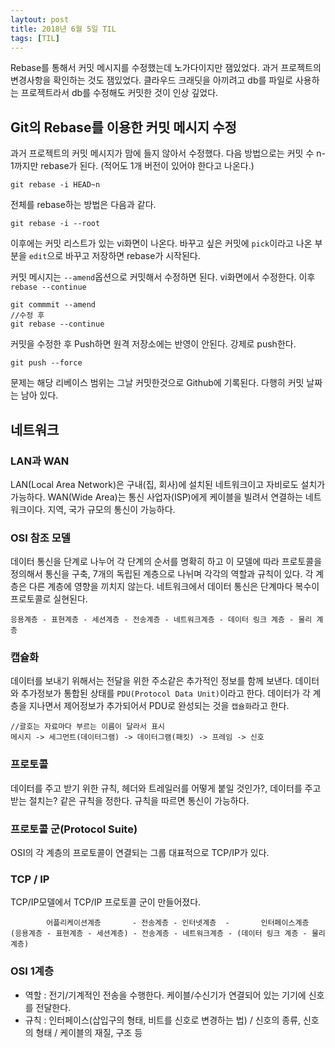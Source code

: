 ```yaml
---
laytout: post
title: 2018년 6월 5일 TIL
tags: [TIL]
---
```

Rebase를 통해서 커밋 메시지를 수정했는데 노가다이지만 잼있었다. 과거 프로젝트의 변경사항을 확인하는 것도 잼있었다. 클라우드 크래딧을 아끼려고 db를 파일로 사용하는 프로젝트라서 db를 수정해도 커밋한 것이 인상 깊었다.

## Git의 Rebase를 이용한 커밋 메시지 수정
과거 프로젝트의 커밋 메시지가 맘에 들지 않아서 수정했다.
다음 방법으로는 커밋 수 n-1까지만 rebase가 된다. (적어도 1개 버전이 있어야 한다고 나온다.)
```
git rebase -i HEAD~n
```

전체를 rebase하는 방법은 다음과 같다.
```
git rebase -i --root
```
이후에는 커밋 리스트가 있는 vi화면이 나온다. 
바꾸고 싶은 커밋에 `pick`이라고 나온 부분을 `edit`으로 바꾸고 저장하면 rebase가 시작된다.

커밋 메시지는 `--amend`옵션으로 커밋해서 수정하면 된다. vi화면에서 수정한다. 이후 `rebase --continue`
```
git commmit --amend
//수정 후
git rebase --continue
```

커밋을 수정한 후 Push하면 원격 저장소에는 반영이 안된다. 강제로 push한다.
```
git push --force
```
문제는 해당 리베이스 범위는 그날 커밋한것으로 Github에 기록된다. 다행히 커밋 날짜는 남아 있다.

## 네트워크
### LAN과 WAN
LAN(Local Area Network)은 구내(집, 회사)에 설치된 네트워크이고 자비로도 설치가 가능하다. WAN(Wide Area)는 통신 사업자(ISP)에게 케이블을 빌려서 연결하는 네트워크이다. 지역, 국가 규모의 통신이 가능하다.

### OSI 참조 모델
데이터 통신을 단계로 나누어 각 단계의 순서를 명확히 하고 이 모델에 따라 프로토콜을 정의해서 통신을 구축, 7개의 독립된 계층으로 나뉘며 각각의 역할과 규칙이 있다. 각 계층은 다른 계층에 영향을 끼치지 않는다. 네트워크에서 데이터 통신은 단계마다 복수이 프로토콜로 실현된다.
```
응용계층 - 표현계층 - 세션계층 - 전송계층 - 네트워크계층 - 데이터 링크 계층 - 물리 계층
```

### 캡슐화
데이터를 보내기 위해서는 전달을 위한 주소같은 추가적인 정보를 함께 보낸다. 데이터와 추가정보가 통합된 상태를 `PDU(Protocol Data Unit)`이라고 한다. 데이터가 각 계층을 지나면서 제어정보가 추가되어서 PDU로 완성되는 것을 `캡슐화`라고 한다.
```
//괄호는 자료마다 부르는 이름이 달라서 표시
메시지 -> 세그먼트(데이터그램) -> 데이터그램(패킷) -> 프레임 -> 신호 
```
### 프로토콜
데이터를 주고 받기 위한 규칙, 헤더와 트레일러를 어떻게 붙일 것인가?, 데이터를 주고 받는 절치는? 같은 규칙을 정한다. 규칙을 따르면 통신이 가능하다.

### 프로토콜 군(Protocol Suite)
OSI의 각 계층의 프로토콜이 연결되는 그룹 대표적으로 TCP/IP가 있다.

### TCP / IP
TCP/IP모델에서 TCP/IP 프로토콜 군이 만들어졌다.
```
        어플리케이션계층       - 전송계층 - 인터넷계층  -       인터페이스계층
(응용계층 - 표현계층 - 세션계층) - 전송계층 - 네트워크계층 - (데이터 링크 계층 - 물리 계층)
```

### OSI 1계층
- 역할 : 전기/기계적인 전송을 수행한다. 케이블/수신기가 연결되어 있는 기기에 신호를 전달한다.
- 규칙 : 인터페이스(삽입구의 형태, 비트를 신호로 변경하는 법) / 신호의 종류, 신호의 형태 / 케이블의 재질, 구조 등   

